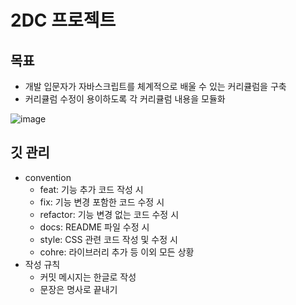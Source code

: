 # 2DC 프로젝트

## 목표

- 개발 입문자가 자바스크립트를 체계적으로 배울 수 있는 커리큘럼을 구축
- 커리큘럼 수정이 용이하도록 각 커리큘럼 내용을 모듈화

![image](https://github.com/2duckchun/2dc-js/assets/92588154/38da7d3f-dd78-47d6-ad67-c755f6e79d28)

## 깃 관리

- convention
  - feat: 기능 추가 코드 작성 시
  - fix: 기능 변경 포함한 코드 수정 시
  - refactor: 기능 변경 없는 코드 수정 시
  - docs: README 파일 수정 시
  - style: CSS 관련 코드 작성 및 수정 시
  - cohre: 라이브러리 추가 등 이외 모든 상황
- 작성 규칙
  - 커밋 메시지는 한글로 작성
  - 문장은 명사로 끝내기
